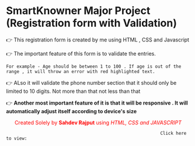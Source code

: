 # SmartKnowner Major Project (Registration form with Validation)
👉 This registration form is created by me using HTML , CSS and Javascript

👉 The important feature of this form is to validate the entries.

    For example - Age should be between 1 to 100 . If age is out of the range , it will throw an error with red highlighted text. 
    
👉 ALso it will validate the phone number section that it should only be limited to 10 digits. Not more than that not less than that

👉 <b>Another most important feature of it is that it will be responsive . It will automatically adjust itself according to device's size</b>









<p align="center" style="color: red">Created Solely by <b>Sahdev Rajput</b> using <i>HTML, CSS and JAVASCRIPT</i></p>



                                                               Click here to view: 



